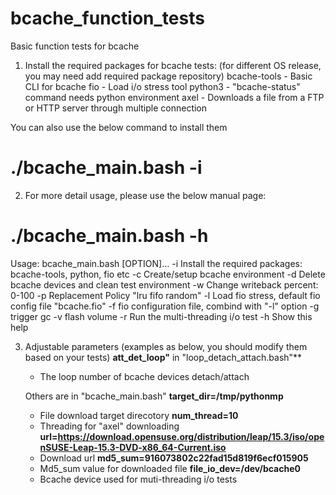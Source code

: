 # bcache_function_tests
Basic function tests for bcache

1) Install the required packages for bcache tests: (for different OS release, you may need add required package repository)
 bcache-tools - Basic CLI for bcache
 fio          - Load i/o stress tool
 python3      - "bcache-status" command needs python environment
 axel         - Downloads a file from a FTP or HTTP server through multiple connection
 
 You can also use the below command to install them
 # ./bcache_main.bash -i
 
 2) For more detail usage, please use the below manual page:
 
 # ./bcache_main.bash -h
   Usage: bcache_main.bash [OPTION]...
    -i   Install the required packages: bcache-tools, python, fio etc
    -c   Create/setup bcache environment
    -d   Delete bcache devices and clean test environment
    -w   Change writeback percent: 0-100
    -p   Replacement Policy "lru fifo random"
    -l   Load fio stress, default fio config file "bcache.fio"
    -f   fio configuration file, combind with "-l" option
    -g   trigger gc
    -v   flash volume 
    -r   Run the multi-threading i/o test
    -h   Show this help
    
 3) Adjustable parameters (examples as below, you should modify them based on your tests)
   **att_det_loop"** in "loop_detach_attach.bash"** 
      - The loop number of bcache devices detach/attach
    
    Others are in "bcache_main.bash"
   **target_dir=/tmp/pythonmp**
     - File download target direcotory
   **num_thread=10**        
     - Threading for "axel" downloading
   **url=https://download.opensuse.org/distribution/leap/15.3/iso/openSUSE-Leap-15.3-DVD-x86_64-Current.iso**
     - Download url
    **md5_sum=916073802c22fad15d819f6ecf015905**
     - Md5_sum value for downloaded file
    **file_io_dev=/dev/bcache0**
     - Bcache device used for muti-threading i/o tests
                              

